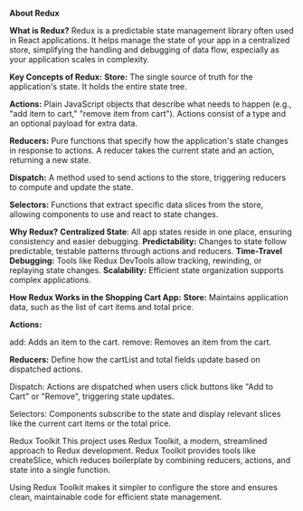 **About Redux**

**What is Redux?**
Redux is a predictable state management library often used in React applications. It helps manage the state of your app in a centralized store, simplifying the handling and debugging of data flow, especially as your application scales in complexity.

**Key Concepts of Redux:**
**Store:**
The single source of truth for the application's state. It holds the entire state tree.

**Actions:**
Plain JavaScript objects that describe what needs to happen (e.g., "add item to cart," "remove item from cart"). Actions consist of a type and an optional payload for extra data.

**Reducers:**
Pure functions that specify how the application's state changes in response to actions. A reducer takes the current state and an action, returning a new state.

**Dispatch:**
A method used to send actions to the store, triggering reducers to compute and update the state.

**Selectors:**
Functions that extract specific data slices from the store, allowing components to use and react to state changes.

**Why Redux?**
**Centralized State**: All app states reside in one place, ensuring consistency and easier debugging.
**Predictability:** Changes to state follow predictable, testable patterns through actions and reducers.
**Time-Travel Debugging:** Tools like Redux DevTools allow tracking, rewinding, or replaying state changes.
**Scalability:** Efficient state organization supports complex applications.

**How Redux Works in the Shopping Cart App:**
**Store:**
Maintains application data, such as the list of cart items and total price.

**Actions:**

add: Adds an item to the cart.
remove: Removes an item from the cart.

**Reducers:**
Define how the cartList and total fields update based on dispatched actions.

Dispatch:
Actions are dispatched when users click buttons like "Add to Cart" or "Remove", triggering state updates.

Selectors:
Components subscribe to the state and display relevant slices like the current cart items or the total price.

Redux Toolkit
This project uses Redux Toolkit, a modern, streamlined approach to Redux development. Redux Toolkit provides tools like createSlice, which reduces boilerplate by combining reducers, actions, and state into a single function.

Using Redux Toolkit makes it simpler to configure the store and ensures clean, maintainable code for efficient state management.







